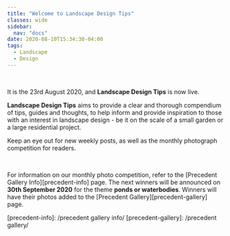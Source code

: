 ```yaml
---
title: "Welcome to Landscape Design Tips"
classes: wide
sidebar:
  nav: "docs"
date: 2020-08-10T15:34:30-04:00
tags:
  - Landscape
  - Design
---
```

<BR>
  
It is the 23rd August 2020, and **Landscape Design Tips** is now live.


**Landscape Design Tips** aims to provide a clear and thorough compendium of tips, guides and thoughts, to help inform and provide inspiration to those with an interest in landscape design - be it on the scale of a small garden or a large residential project.

Keep an eye out for new weekly posts, as well as the monthly photograph competition for readers.

<BR>

For information on our monthly photo competition, refer to the [Precedent Gallery Info][precedent-info] page.
The next winners will be announced on **30th September 2020** for the theme **ponds or waterbodies**. Winners will have their photos added to the [Precedent Gallery][precedent-gallery] page.


[precedent-info]: /precedent gallery info/
[precedent-gallery]: /precedent gallery/
